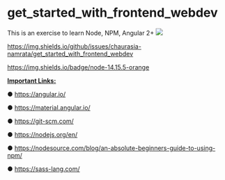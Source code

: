 # get_started_with_frontend_webdev
This is an exercise to learn Node, NPM, Angular 2+
<a href="https://github.com/badges/shields/graphs/contributors" alt="Contributors">
        <img src="https://img.shields.io/github/contributors/badges/shields" /></a>

https://img.shields.io/github/issues/chaurasia-namrata/get_started_with_frontend_webdev

https://img.shields.io/badge/node-14.15.5-orange

<b><u>Important Links:</u></b>

● https://angular.io/

● https://material.angular.io/

● https://git-scm.com/

● https://nodejs.org/en/

● https://nodesource.com/blog/an-absolute-beginners-guide-to-using-npm/

● https://sass-lang.com/
